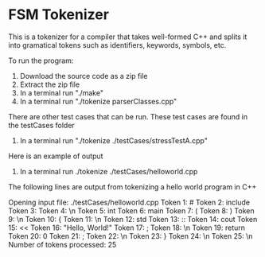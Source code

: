 # FSM Tokenizer

This is a tokenizer for a compiler that takes well-formed C++ and splits it into gramatical tokens such as
identifiers, keywords, symbols, etc.

To run the program:
1. Download the source code as a zip file
2. Extract the zip file
3. In a terminal run "./make"
4. In a terminal run "./tokenize parserClasses.cpp"

There are other test cases that can be run.  These test cases are found in the testCases folder
1. In a terminal run "./tokenize ./testCases/stressTestA.cpp"

Here is an example of output
1. In a terminal run ./tokenize ./testCases/helloworld.cpp 

The following lines are output from tokenizing a hello world program in C++

Opening input file: ./testCases/helloworld.cpp
Token 1: #
Token 2: include
Token 3: <iostream>
Token 4: \n
Token 5: int
Token 6: main
Token 7: (
Token 8: )
Token 9: \n
Token 10: {
Token 11: \n
Token 12: std
Token 13: ::
Token 14: cout
Token 15: <<
Token 16: "Hello, World!"
Token 17: ;
Token 18: \n
Token 19: return
Token 20: 0
Token 21: ;
Token 22: \n
Token 23: }
Token 24: \n
Token 25: \n
Number of tokens processed: 25


